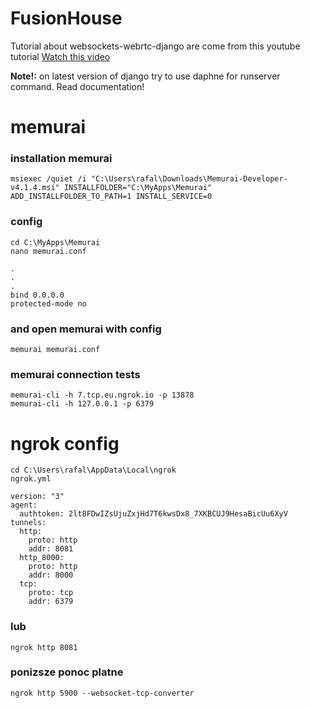 # FusionHouse

Tutorial about websockets-webrtc-django are come from this youtube tutorial
[Watch this video](https://youtu.be/MBOlZMLaQ8g?si=QB97oG7h3Vlrpvi4)

**Note!:** on latest version of django try to use daphne for runserver command. Read documentation!


# memurai

### installation memurai

```
msiexec /quiet /i "C:\Users\rafal\Downloads\Memurai-Developer-v4.1.4.msi" INSTALLFOLDER="C:\MyApps\Memurai" ADD_INSTALLFOLDER_TO_PATH=1 INSTALL_SERVICE=0
```

### config

```
cd C:\MyApps\Memurai
nano memurai.conf

.
.
.
bind 0.0.0.0
protected-mode no
```

### and open memurai with config

```
memurai memurai.conf
```

### memurai connection tests

```
memurai-cli -h 7.tcp.eu.ngrok.io -p 13878
memurai-cli -h 127.0.0.1 -p 6379
```

# ngrok config


```
cd C:\Users\rafal\AppData\Local\ngrok
ngrok.yml
```

```
version: "3"
agent:
  authtoken: 2lt8FDwIZsUjuZxjHd7T6kwsDx8_7XKBCUJ9HesaBicUu6XyV
tunnels:
  http:
    proto: http
    addr: 8081
  http_8000:
    proto: http
    addr: 8000
  tcp:
    proto: tcp
    addr: 6379

```

### lub

```
ngrok http 8081
```

### ponizsze ponoc platne

```
ngrok http 5900 --websocket-tcp-converter
```